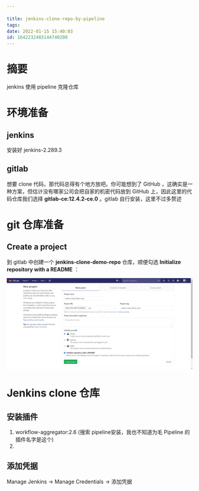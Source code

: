 ```yaml
---

title: jenkins-clone-repo-by-pipeline
tags: 
date: 2022-01-15 15:40:03
id: 1642232403144740200
---
```

# 摘要

jenkins 使用 pipeline 克隆仓库

# 环境准备

## jenkins

安装好 jenkins-2.289.3 

## gitlab

想要 clone 代码，那代码总得有个地方放吧。你可能想到了 GitHub ，这确实是一种方案，但估计没有哪家公司会把自家的机密代码放到 GitHub 上，因此这里的代码仓库我们选择 **gitlab-ce:12.4.2-ce.0** 。gitlab 自行安装，这里不过多赘述

#  git 仓库准备

## Create a project

到 gitlab 中创建一个 **jenkins-clone-demo-repo** 仓库，顺便勾选 **Initialize repository with a README** ：

![image-20220115214014997](assets/images/image-20220115214014997.png)

# Jenkins clone 仓库

## 安装插件 

1. workflow-aggregator:2.6 (搜索 pipeline安装，我也不知道为毛 Pipeline 的插件名字是这个)
2. 

## 添加凭据

Manage Jenkins → Manage Credentials → 添加凭据











































